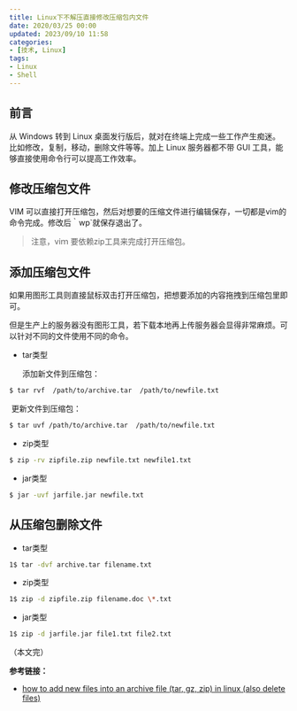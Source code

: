 ```yaml
---
title: Linux下不解压直接修改压缩包内文件
date: 2020/03/25 00:00
updated: 2023/09/10 11:58
categories:
- [技术, Linux]
tags:
- Linux
- Shell
---
```


## 前言

从 Windows 转到 Linux 桌面发行版后，就对在终端上完成一些工作产生痴迷。比如修改，复制，移动，删除文件等等。加上 Linux 服务器都不带 GUI 工具，能够直接使用命令行可以提高工作效率。



## 修改压缩包文件

VIM 可以直接打开压缩包，然后对想要的压缩文件进行编辑保存，一切都是vim的命令完成。修改后｀wp`就保存退出了。

> 注意，viｍ 要依赖zip工具来完成打开压缩包。



## 添加压缩包文件

如果用图形工具则直接鼠标双击打开压缩包，把想要添加的内容拖拽到压缩包里即可。

 但是生产上的服务器没有图形工具，若下载本地再上传服务器会显得非常麻烦。可以针对不同的文件使用不同的命令。

- tar类型

  添加新文件到压缩包：

```bash
$ tar rvf  /path/to/archive.tar  /path/to/newfile.txt
```

​	更新文件到压缩包：

```bash
$ tar uvf /path/to/archive.tar  /path/to/newfile.txt
```

- zip类型 

```bash
$ zip -rv zipfile.zip newfile.txt newfile1.txt
```

- jar类型 

```bash
$ jar -uvf jarfile.jar newfile.txt
```



## 从压缩包删除文件

- tar类型

```bash
1$ tar -dvf archive.tar filename.txt
```

- zip类型

```bash
1$ zip -d zipfile.zip filename.doc \*.txt
```

- jar类型

```bash
1$ zip -d jarfile.jar file1.txt file2.txt
```

（本文完）

**参考链接：**

- [how to add new files into an archive file (tar, gz, zip) in linux (also delete files)](http://www.lostsaloon.com/technology/how-to-add-files-to-archive-file-in-linux-also-delete-files)